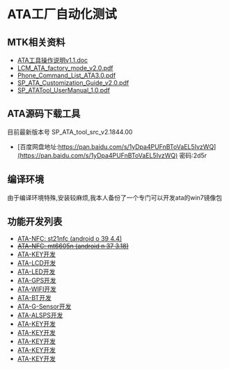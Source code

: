 # ATA工厂自动化测试

## MTK相关资料

- [ATA工具操作说明v1.1.doc](./res/ATA工具操作说明v1.1.doc)
- [LCM_ATA_factory_mode_v2.0.pdf](./res/LCM_ATA_factory_mode_v2.0.pdf)
- [Phone_Command_List_ATA3.0.pdf](./res/Phone_Command_List_ATA3.0.pdf)
- [SP_ATA_Customization_Guide_v2.0.pdf](./res/SP_ATA_Customization_Guide_v2.0.pdf)
- [SP_ATATool_UserManual_1.0.pdf](./res/SP_ATATool_UserManual_1.0.pdf)

## ATA源码下载工具

目前最新版本号 SP_ATA_tool_src_v2.1844.00

- [百度网盘地址:https://pan.baidu.com/s/1yDpa4PUFnBToVaEL5IvzWQ](https://pan.baidu.com/s/1yDpa4PUFnBToVaEL5IvzWQ) 密码:2d5r

## 编译环境

由于编译环境特殊,安装较麻烦,我本人备份了一个专门可以开发ata的win7镜像包

## 功能开发列表

- [ATA-NFC: st21nfc \(android o 39 4.4\)](./ata-nfc-st21nfc/index.md)
- ~~[ATA-NFC: mt6605n \(android n 37 3.18\)](./ata-nfc-st21nfc/index.md)~~
- [ATA-KEY开发](./ata_key.md)
- [ATA-LCD开发](./ata_lcd.md)
- [ATA-LED开发](./ata_led.md)
- [ATA-GPS开发](./ata_gps.md)
- [ATA-WIFI开发](./ata_wifi.md)
- [ATA-BT开发](./ata_bt.md)
- [ATA-G-Sensor开发](./ata_gsensor.md)
- [ATA-ALSPS开发](./ata_alsps.md)
- [ATA-KEY开发](./ata_key.md)
- [ATA-KEY开发](./ata_key.md)
- [ATA-KEY开发](./ata_key.md)
- [ATA-KEY开发](./ata_key.md)
- [ATA-KEY开发](./ata_key.md)
